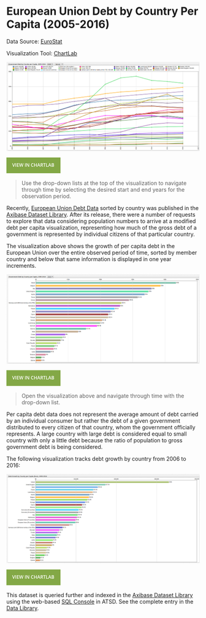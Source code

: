 # European Union Debt by Country Per Capita (2005-2016)

Data Source: [EuroStat](https://ec.europa.eu/)

Visualization Tool: [ChartLab](https://apps.axibase.com/chartlab)

![](./images/eudpc-003.png)

[![View in ChartLab](./images/button.png)](https://apps.axibase.com/chartlab/e92a4f6c/10/#fullscreen)

> Use the drop-down lists at the top of the visualization to navigate through time by selecting the desired start and end
years for the observation period.

Recently, [European Union Debt Data](../../research/data-lib/eu-debt/README.md) sorted by country was published
in the [Axibase Dataset Library](https://axibase.com/datasets/). After its release, there were a number of requests to explore
that data considering population numbers to arrive at a modified debt per capita visualization, representing how much of the gross debt of a government is represented by individual citizens of that particular country.

The visualization above shows the growth of per capita debt in the European Union over the entire observed period of time,
sorted by member country and below that same information is displayed in one year increments.

![](./images/eudpc-002.png)

[![View in ChartLab](./images/button.png)](https://apps.axibase.com/chartlab/d38e750e/#fullscreen)

> Open the visualization above and navigate through time with the drop-down list.

Per capita debt data does not represent the average amount of debt carried by an individual consumer but rather the debt of
a given government distributed to every citizen of that country, whom the government officially represents. A large country
with large debt is considered equal to small country with only a little debt because the ratio of population
to gross government debt is being considered.

The following visualization tracks debt growth by country from 2006 to 2016:

![](./images/eudpc-013.png)

[![View in ChartLab](./images/button.png)](https://apps.axibase.com/chartlab/d38e750e/#fullscreen)

This dataset is queried further and indexed in the [Axibase Dataset Library](https://axibase.com/datasets/) using the web-based [SQL Console](https://axibase.com/docs/atsd/sql/) in ATSD.
See the complete entry in the [Data Library](../../research/data-lib/eu-debt-per-capita/README.md).